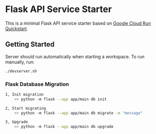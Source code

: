 # Flask API Service Starter

This is a minimal Flask API service starter based on [Google Cloud Run Quickstart](https://cloud.google.com/run/docs/quickstarts/build-and-deploy/deploy-python-service).

## Getting Started

Server should run automatically when starting a workspace. To run manually, run:
```sh
./devserver.sh
```

### Flask Database Migration

```bash
1, Init migration
    >> python -m flask --app app/main db init

2, Start migrating
    >> python -m flask --app app/main db migrate -m "message"

3, Upgrade
    >> python -m flask --app app/main db upgrade
```